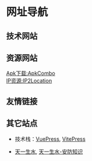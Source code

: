 # 网址导航

## 技术网站

## 资源网站

[Apk下载:ApkCombo](https://apkcombo.com)   
[IP资源:IP2Location](https://www.ip2location.com/free/visitor-blocker)

## 友情链接

## 其它站点

- 技术栈：[VuePress](https://v2.vuepress.vuejs.org/zh/), [VitePress](https://vitepress.dev/zh/)

- [天一生水](https://www.jiangyu.org/), [天一生水-安防知识](https://ipc.name/)